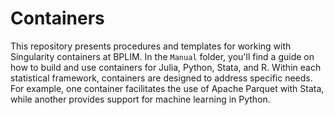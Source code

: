 # Containers

This repository presents procedures and templates for working with Singularity containers at BPLIM. In the `Manual` folder, you'll find a guide on how to build and use containers for Julia, Python, Stata, and R. Within each statistical framework, containers are designed to address specific needs. For example, one container facilitates the use of Apache Parquet with Stata, while another provides support for machine learning in Python.
